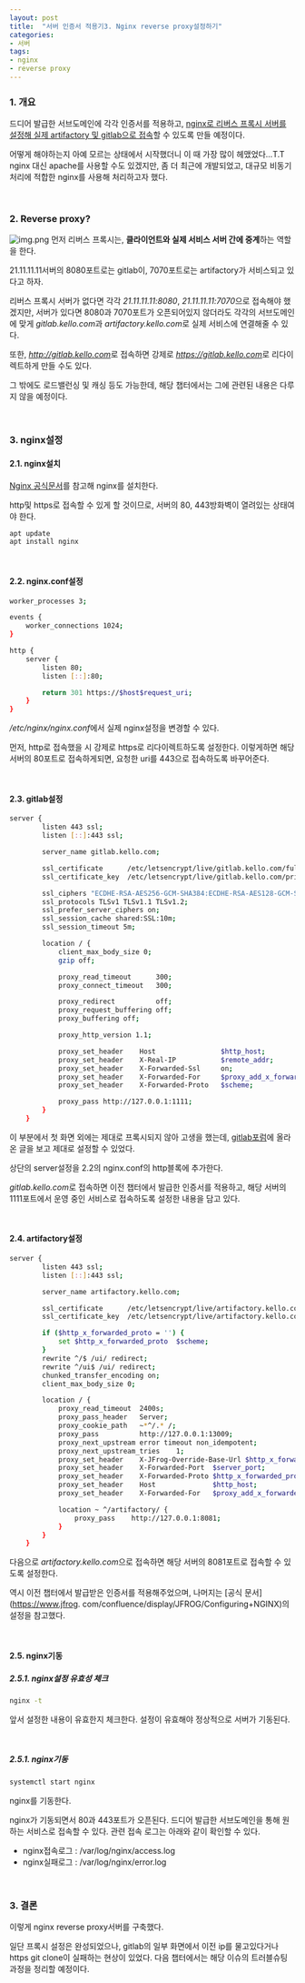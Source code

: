 ```yaml
---
layout: post
title:  "서버 인증서 적용기3. Nginx reverse proxy설정하기"
categories:
- 서버
tags:
- nginx
- reverse proxy
---
```


### 1. 개요
드디어 발급한 서브도메인에 각각 인증서를 적용하고, 
<ins>nginx로 리버스 프록시 서버를 설정해 실제 artifactory 및 gitlab으로 접속</ins>할 수 있도록 만들 예정이다.

어떻게 해야하는지 아예 모르는 상태에서 시작했더니 이 때 가장 많이 헤맸었다...T.T
nginx 대신 apache를 사용할 수도 있겠지만, 좀 더 최근에 개발되었고, 대규모 비동기 처리에 적합한 nginx를 사용해 처리하고자 했다.

<br/>

### 2. Reverse proxy?
![img.png](/assets/images/git/reverse-proxy.png)
먼저 리버스 프록시는, **클라이언트와 실제 서비스 서버 간에 중계**하는 역할을 한다.

21.11.11.11서버의 8080포트로는 gitlab이, 7070포트로는 artifactory가 서비스되고 있다고 하자.

리버스 프록시 서버가 없다면 각각 <var>21.11.11.11:8080</var>, <var>21.11.11.11:7070</var>으로 접속해야 했겠지만,
서버가 있다면 8080과 7070포트가 오픈되어있지 않더라도 각각의 서브도메인에 맞게 <var>gitlab.kello.com</var>과 
<var>artifactory.kello.com</var>로 실제 서비스에 연결해줄 수 있다.

또한, <var>http://gitlab.kello.com</var>로 접속하면 강제로 <var>https://gitlab.kello.com</var>로
리다이렉트하게 만들 수도 있다.

그 밖에도 로드밸런싱 및 캐싱 등도 가능한데, 해당 챕터에서는 그에 관련된 내용은 다루지 않을 예정이다.

<br/>

### 3. nginx설정
#### 2.1. nginx설치
[Nginx 공식문서](https://www.nginx.com/resources/wiki/start/topics/tutorials/install/)를 참고해 nginx를 설치한다.

http및 https로 접속할 수 있게 할 것이므로, 서버의 80, 443방화벽이 열려있는 상태여야 한다.
```bash
apt update
apt install nginx
```

<br/>

#### 2.2. nginx.conf설정
```bash
worker_processes 3;

events {
    worker_connections 1024;
}

http {
    server {
        listen 80;
        listen [::]:80;

        return 301 https://$host$request_uri;
    }
}
```
<var>/etc/nginx/nginx.conf</var>에서 실제 nginx설정을 변경할 수 있다.

먼저, http로 접속했을 시 강제로 https로 리다이렉트하도록 설정한다.
이렇게하면 해당 서버의 80포트로 접속하게되면, 요청한 uri를 443으로 접속하도록 바꾸어준다.

<br/>

#### 2.3. gitlab설정
```bash
server {
        listen 443 ssl;
        listen [::]:443 ssl;

        server_name gitlab.kello.com;

        ssl_certificate      /etc/letsencrypt/live/gitlab.kello.com/fullchain.pem;
        ssl_certificate_key  /etc/letsencrypt/live/gitlab.kello.com/privkey.pem;

        ssl_ciphers "ECDHE-RSA-AES256-GCM-SHA384:ECDHE-RSA-AES128-GCM-SHA256:ECDHE-RSA-AES256-SHA384:ECDHE-RSA-AES128-SHA256:ECDHE-RSA-AES256-SHA:ECDHE-RSA-AES128-SHA:ECDHE-RSA-DES-CBC3-SHA:AES256-GCM-SHA384:AES128-GCM-SHA256:AES256-SHA256:AES128-SHA256:AES256-SHA:AES128-SHA:DES-CBC3-SHA:!aNULL:!eNULL:!EXPORT:!DES:!MD5:!PSK:!RC4";
        ssl_protocols TLSv1 TLSv1.1 TLSv1.2;
        ssl_prefer_server_ciphers on;
        ssl_session_cache shared:SSL:10m;
        ssl_session_timeout 5m;

        location / {
            client_max_body_size 0;
            gzip off;

            proxy_read_timeout      300;
            proxy_connect_timeout   300;

            proxy_redirect          off;
            proxy_request_buffering off;
            proxy_buffering off;

            proxy_http_version 1.1;

            proxy_set_header    Host                $http_host;
            proxy_set_header    X-Real-IP           $remote_addr;
            proxy_set_header    X-Forwarded-Ssl     on;
            proxy_set_header    X-Forwarded-For     $proxy_add_x_forwarded_for;
            proxy_set_header    X-Forwarded-Proto   $scheme;

            proxy_pass http://127.0.0.1:1111;
        }
    }
```

이 부분에서 첫 화면 외에는 제대로 프록시되지 않아 고생을 했는데,
[gitlab포럼](https://forum.gitlab.com/t/nginx-as-reverse-proxy-for-gitlab-with-ssl/1641)에 올라온 글을
보고 제대로 설정할 수 있었다.

상단의 server설정을 2.2의 nginx.conf의 http블록에 추가한다.

<var>gitlab.kello.com</var>로 접속하면 이전 챕터에서 발급한 인증서를 적용하고, 
해당 서버의 1111포트에서 운영 중인 서비스로 접속하도록 설정한 내용을 담고 있다.

<br/>

#### 2.4. artifactory설정
```bash
server {
        listen 443 ssl;
        listen [::]:443 ssl;

        server_name artifactory.kello.com;

        ssl_certificate      /etc/letsencrypt/live/artifactory.kello.com/fullchain.pem;
        ssl_certificate_key  /etc/letsencrypt/live/artifactory.kello.com/privkey.pem;

        if ($http_x_forwarded_proto = '') {
            set $http_x_forwarded_proto  $scheme;
        }
        rewrite ^/$ /ui/ redirect;
        rewrite ^/ui$ /ui/ redirect;
        chunked_transfer_encoding on;
        client_max_body_size 0;

        location / {
            proxy_read_timeout  2400s;
            proxy_pass_header   Server;
            proxy_cookie_path   ~*^/.* /;
            proxy_pass          http://127.0.0.1:13009;
            proxy_next_upstream error timeout non_idempotent;
            proxy_next_upstream_tries    1;
            proxy_set_header    X-JFrog-Override-Base-Url $http_x_forwarded_proto://$host:$server_port;
            proxy_set_header    X-Forwarded-Port  $server_port;
            proxy_set_header    X-Forwarded-Proto $http_x_forwarded_proto;
            proxy_set_header    Host              $http_host;
            proxy_set_header    X-Forwarded-For   $proxy_add_x_forwarded_for;

            location ~ ^/artifactory/ {
                proxy_pass    http://127.0.0.1:8081;
            }
        }
    }
```

다음으로 <var>artifactory.kello.com</var>으로 접속하면 해당 서버의 8081포트로 접속할 수 있도록 설정한다.

역시 이전 챕터에서 발급받은 인증서를 적용해주었으며, 나머지는 [공식 문서](https://www.jfrog.
com/confluence/display/JFROG/Configuring+NGINX)의 설정을 참고했다.

<br/>

#### 2.5. nginx기동
##### 2.5.1. nginx설정 유효성 체크
```bash
nginx -t
```
앞서 설정한 내용이 유효한지 체크한다.
설정이 유효해야 정상적으로 서버가 기동된다.

<br/>

##### 2.5.1. nginx기동
```bash
systemctl start nginx
```
nginx를 기동한다.

nginx가 기동되면서 80과 443포트가 오픈된다. 드디어 발급한 서브도메인을 통해 원하는 서비스로 접속할 수 있다.
관련 접속 로그는 아래와 같이 확인할 수 있다.
- nginx접속로그 : /var/log/nginx/access.log
- nginx실패로그 : /var/log/nginx/error.log

<br/>

### 3. 결론
이렇게 nginx reverse proxy서버를 구축했다.

일단 프록시 설정은 완성되었으나, gitlab의 일부 화면에서 이전 ip를 물고있다거나 https git clone이 실패하는 현상이 있었다.
다음 챕터에서는 해당 이슈의 트러블슈팅 과정을 정리할 예정이다.
